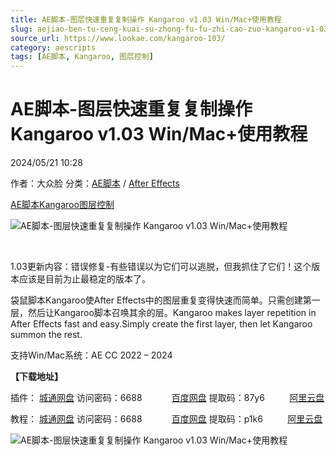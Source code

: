 ```yaml
---
title: AE脚本-图层快速重复复制操作 Kangaroo v1.03 Win/Mac+使用教程
slug: aejiao-ben-tu-ceng-kuai-su-zhong-fu-fu-zhi-cao-zuo-kangaroo-v1-03-win-mac-shi-yong-jiao-cheng
source_url: https://www.lookae.com/kangaroo-103/
category: aescripts
tags: [AE脚本, Kangaroo, 图层控制]
---
```

# AE脚本-图层快速重复复制操作 Kangaroo v1.03 Win/Mac+使用教程

2024/05/21 10:28

作者：大众脸
分类：[AE脚本](https://www.lookae.com/after-effects/aescripts/) / [After Effects](https://www.lookae.com/after-effects/)

[AE脚本](https://www.lookae.com/tag/ae%e8%84%9a%e6%9c%ac/)[Kangaroo](https://www.lookae.com/tag/kangaroo/)[图层控制](https://www.lookae.com/tag/%e5%9b%be%e5%b1%82%e6%8e%a7%e5%88%b6/)

![AE脚本-图层快速重复复制操作 Kangaroo v1.03 Win/Mac+使用教程](https://www.lookae.com/wp-content/uploads/2023/10/Kangaroo.jpg "AE脚本-图层快速重复复制操作 Kangaroo v1.03 Win/Mac+使用教程-LookAE.com")

﻿

1.03更新内容：错误修复-有些错误以为它们可以逃脱，但我抓住了它们！这个版本应该是目前为止最稳定的版本了。

袋鼠脚本Kangaroo使After Effects中的图层重复变得快速而简单。只需创建第一层，然后让Kangaroo脚本召唤其余的层。Kangaroo makes layer repetition in After Effects fast and easy.Simply create the first layer, then let Kangaroo summon the rest.

支持Win/Mac系统：AE CC 2022 – 2024

**【下载地址】**

插件： [城通网盘](https://url70.ctfile.com/f/2827370-1247903836-19f890?p=4431) 访问密码：6688            [百度网盘](https://pan.baidu.com/s/1zcmMd4Ij4_Wgd1B-sqTD2A?pwd=87y6) 提取码：87y6          [阿里云盘](https://www.alipan.com/s/bPihqXSbDdK)

教程： [城通网盘](https://url70.ctfile.com/f/2827370-964258767-f8be96?p=4431) 访问密码：6688            [百度网盘](https://pan.baidu.com/s/16gPV0sjj0rSvjYWrt4GEfA?pwd=p1k6) 提取码：p1k6          [阿里云盘](https://www.aliyundrive.com/s/wVAqeDKbDzb)

![AE脚本-图层快速重复复制操作 Kangaroo v1.03 Win/Mac+使用教程](https://img.alicdn.com/imgextra/i2/705956171/O1CN01LsmATY1vSN0ig3jsQ_!!705956171.jpg "AE脚本-图层快速重复复制操作 Kangaroo v1.03 Win/Mac+使用教程-LookAE.com")
